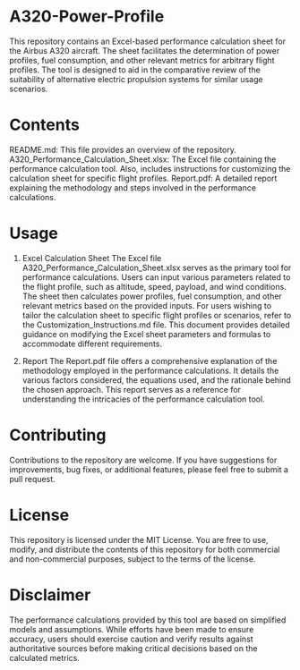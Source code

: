 # A320-Power-Profile
This repository contains an Excel-based performance calculation sheet for the Airbus A320 aircraft. The sheet facilitates the determination of power profiles, fuel consumption, and other relevant metrics for arbitrary flight profiles. The tool is designed to aid in the comparative review of the suitability of alternative electric propulsion systems for similar usage scenarios.

# Contents
README.md: This file provides an overview of the repository.
A320_Performance_Calculation_Sheet.xlsx: The Excel file containing the performance calculation tool. Also, includes instructions for customizing the calculation sheet for specific flight profiles.
Report.pdf: A detailed report explaining the methodology and steps involved in the performance calculations.

# Usage

1. Excel Calculation Sheet
The Excel file A320_Performance_Calculation_Sheet.xlsx serves as the primary tool for performance calculations. Users can input various parameters related to the flight profile, such as altitude, speed, payload, and wind conditions. The sheet then calculates power profiles, fuel consumption, and other relevant metrics based on the provided inputs. For users wishing to tailor the calculation sheet to specific flight profiles or scenarios, refer to the Customization_Instructions.md file. This document provides detailed guidance on modifying the Excel sheet parameters and formulas to accommodate different requirements.
 
2. Report
The Report.pdf file offers a comprehensive explanation of the methodology employed in the performance calculations. It details the various factors considered, the equations used, and the rationale behind the chosen approach. This report serves as a reference for understanding the intricacies of the performance calculation tool.

# Contributing
Contributions to the repository are welcome. If you have suggestions for improvements, bug fixes, or additional features, please feel free to submit a pull request.

# License
This repository is licensed under the MIT License. You are free to use, modify, and distribute the contents of this repository for both commercial and non-commercial purposes, subject to the terms of the license.

# Disclaimer
The performance calculations provided by this tool are based on simplified models and assumptions. While efforts have been made to ensure accuracy, users should exercise caution and verify results against authoritative sources before making critical decisions based on the calculated metrics.
